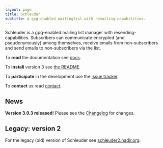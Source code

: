 ```yaml
---
layout: page
title: Schleuder
subtitle: A gpg-enabled mailinglist with remailing-capabilities.
---
```


Schleuder is a gpg-enabled mailing list manager with resending-capabilities. Subscribers can communicate encrypted (and pseudonymously) among themselves, receive emails from non-subscribers and send emails to non-subscribers via the list.

To **read** the documentation see [docs](docs/).

To **install** version 3 see [the README](https://0xacab.org/schleuder/schleuder/blob/master/README.md).

To **participate** in the development use the [issue tracker](https://0xacab.org/schleuder/schleuder/milestones/4).

To **contact** us read [contact](contact.html).


## News

**Version 3.0.3 released!** Please see the [Changelog](https://0xacab.org/schleuder/schleuder/blob/master/CHANGELOG.md#303-2017-02-16) for changes.


##  Legacy: version 2

For the legacy (old) version of Schleuder see [schleuder2.nadir.org](https://schleuder2.nadir.org/).

